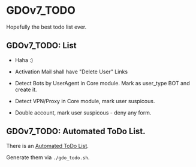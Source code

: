 # GDOv7_TODO

Hopefully the best todo list ever.

## GDOv7_TODO: List

 - Haha :)

 - Activation Mail shall have "Delete User" Links
 
 - Detect Bots by UserAgent in Core module. Mark as user_type BOT and create it.
 
 - Detect VPN/Proxy in Core module, mark user suspicous.
 
 - Double account, mark user suspicous - deny any form.

## GDOv7_TODO: Automated ToDo List.

There is an [Automated ToDo List](GDO7_TODO_AUTO.md).

Generate them via `./gdo_todo.sh`.

